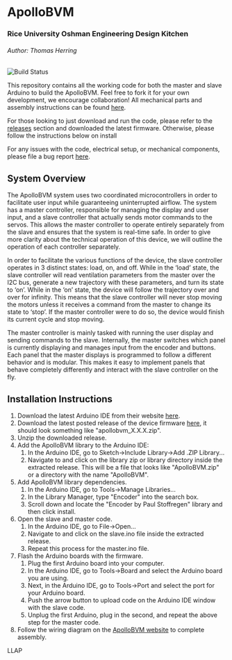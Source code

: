 # ApolloBVM #
### Rice University Oshman Engineering Design Kitchen ###
###### Author: Thomas Herring ######

![Build Status](https://github.com/apollobvm/apollobvm/workflows/build/badge.svg)
<!--[![Build Status](https://github.com/apollobvm/apollobvm/workflows/test/badge.svg)](https://github.com/arduino/arduino-cli-example/actions)-->

This repository contains all the working code for both the master and slave Arduino to build the ApolloBVM. Feel free to fork it for your own development, we encourage collaboration! All mechanical parts and assembly instructions can be found [here](http://oedk.rice.edu/apollobvm).

For those looking to just download and run the code, please refer to the [releases](https://github.com/apollobvm/apollobvm/releases) section and downloaded the latest firmware. Otherwise, please follow the instructions below on install

For any issues with the code, electrical setup, or mechanical components, please file a bug report [here](https://github.com/apollobvm/apollobvm/issues).



## System Overview ##
The ApolloBVM system uses two coordinated microcontrollers in order to facilitate user input while guaranteeing uninterrupted airflow. The system has a master controller, responsible for managing the display and user input, and a slave controller that actually sends motor commands to the servos. This allows the master controller to operate entirely separately from the slave and ensures that the system is real-time safe. In order to give more clarity about the technical operation of this device, we will outline the operation of each controller separately.

In order to facilitate the various functions of the device, the slave controller operates in 3 distinct states: load, on, and off. While in the ‘load’ state, the slave controller will read ventilation parameters from the master over the I2C bus, generate a new trajectory with these parameters, and turn its state to ‘on’. While in the ‘on’ state, the device will follow the trajectory over and over for infinity. This means that the slave controller will never stop moving the motors unless it receives a command from the master to change its state to ‘stop’. If the master controller were to do so, the device would finish its current cycle and stop moving.

The master controller is mainly tasked with running the user display and sending commands to the slave. Internally, the master switches which panel is currently displaying and manages input from the encoder and buttons. Each panel that the master displays is programmed to follow a different behavior and is modular. This makes it easy to implement panels that behave completely differently and interact with the slave controller on the fly.



## Installation Instructions ##
1. Download the latest Arduino IDE from their website [here](https://www.arduino.cc/en/Main/Software).
2. Download the latest posted release of the device firmware [here](https://github.com/apollobvm/apollobvm/releases), it should look something like "apollobvm_X.X.X.zip".
3. Unzip the downloaded release.
3.  Add the ApolloBVM library to the Arduino IDE:
    1. In the Arduino IDE, go to Sketch->Include Library->Add .ZIP Library...
    2. Navigate to and click on the library zip or library directory inside the extracted release. This will be a file that looks like "ApolloBVM.zip" or a directory with the name "ApolloBVM".
4. Add ApolloBVM library dependencies.
    1. In the Arduino IDE, go to Tools->Manage Libraries...
    2. In the Library Manager, type "Encoder" into the search box.
    3. Scroll down and locate the "Encoder by Paul Stoffregen" library and then click install.
5. Open the slave and master code.
    1. In the Arduino IDE, go to File->Open...
    2. Navigate to and click on the slave.ino file inside the extracted release.
    3. Repeat this process for the master.ino file.
6. Flash the Arduino boards with the firmware.
    1. Plug the first Arduino board into your computer.
    2. In the Arduino IDE, go to Tools->Board and select the Arduino board you are using.
    3. Next, in the Arduino IDE, go to Tools->Port and select the port for your Arduino board.
    4. Push the arrow button to upload code on the Arduino IDE window with the slave code.
    5. Unplug the first Arduino, plug in the second, and repeat the above step for the master code.
7. Follow the wiring diagram on the [ApolloBVM website](http://oedk.rice.edu/apollobvm) to complete assembly.
    
LLAP
